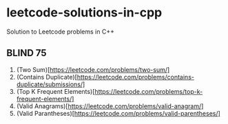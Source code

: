 # leetcode-solutions-in-cpp
Solution to Leetcode problems in C++

BLIND 75 
----------------------------------------------------------------------------------------------------------------------------------
1. (Two Sum)[https://leetcode.com/problems/two-sum/]
2. (Contains Duplicate)[https://leetcode.com/problems/contains-duplicate/submissions/]
3. (Top K Frequent Elements)[https://leetcode.com/problems/top-k-frequent-elements/]
4. (Valid Anagrams)[https://leetcode.com/problems/valid-anagram/]
5. (Valid Parantheses)[https://leetcode.com/problems/valid-parentheses/]
